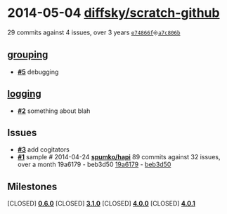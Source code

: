 # 2014-05-04 [**diffsky/scratch-github**](https://github.com/diffsky/scratch-github)
29 commits against 4 issues, over 3 years [`e74866f`](https://github.com/diffsky/scratch-github/commit/e74866f)⎆[`a7c806b`](https://github.com/diffsky/scratch-github/commit/a7c806b)

## [**grouping**](https://github.com/diffsky/scratch-github/issues?milestone=2&state=open)
- [**#5**](https://github.com/diffsky/scratch-github/issues/5) debugging

## [**logging**](https://github.com/diffsky/scratch-github/issues?milestone=1&state=open)
- [**#2**](https://github.com/diffsky/scratch-github/issues/2) something about blah

## Issues 
- [**#3**](https://github.com/diffsky/scratch-github/issues/3) add cogitators  
- [**#1**](https://github.com/diffsky/scratch-github/issues/1) sample  # 2014-04-24 [**spumko/hapi**](https://github.com/spumko/hapi)
89 commits against 32 issues, over a month 19a6179 - beb3d50
[19a6179](https://github.com/spumko/hapi/commit/19a6179)  -  [beb3d50](https://github.com/spumko/hapi/commit/beb3d50)
## Milestones
[CLOSED] [**0.6.0**](https://github.com/spumko/hapi/issues?milestone=1)
[CLOSED] [**3.1.0**](https://github.com/spumko/hapi/issues?milestone=90)
[CLOSED] [**4.0.0**](https://github.com/spumko/hapi/issues?milestone=91)
[CLOSED] [**4.0.1**](https://github.com/spumko/hapi/issues?milestone=92)
